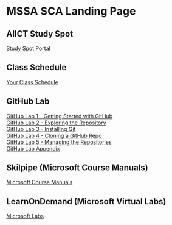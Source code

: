 # MSSA SCA Landing Page

## AIICT Study Spot

[Study Spot Portal](https://www.studyspot.com.au/my/)

## Class Schedule

[Your Class Schedule](ClassSchedule.md#mssa-sca-course-schdule)

## GitHub Lab

[GitHub Lab 1 - Getting Started with GitHub](GettingStartedGitHub.md#setup-your-own-github-site)<br>
[GitHub Lab 2 - Exploring the Repository](ExploreRepo.md#lets-explore-the-repository)<br>
[GitHub Lab 3 - Installing Git](InstallLocalGit.md#installing-and-configuring-git-on-your-local-computer)<br>
[GitHub Lab 4 - Cloning a GitHub Repo](CloneRepo.md#clone-a-github-repo)<br>
[GitHub Lab 5 - Managing the Repositories](ManagingGitRepo.md#managing-a-local-git-repo)<br>
[GitHub Lab Appendix](https://github.com/BrentAIICT/MSSA-SCA/blob/main/GitCommands.md#git-commands)<br>

## Skilpipe (Microsoft Course Manuals)

[Microsoft Course Manuals](https://skillpipe.com)

## LearnOnDemand (Microsoft Virtual Labs)

[Microsoft Labs](https://ddls.learnondemand.net/) 
